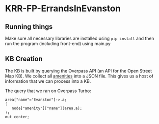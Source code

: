 # KRR-FP-ErrandsInEvanston

## Running things
Make sure all necessary libraries are installed using ```pip install``` and then run the program (including front-end) using main.py

## KB Creation
The KB is built by querying the Overpass API (an API for the Open Street Map KB). We collect all [amenities](https://wiki.openstreetmap.org/wiki/Key:amenity) into a JSON file. This gives us a host of information that we can process into a KB. 

The query that we ran on Overpass Turbo: 

```
area["name"="Evanston"]->.a;
(
   node["amenity"]["name"](area.a);
);
out center;
```
